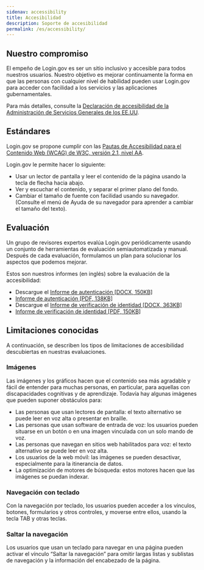 ```yaml
---
sidenav: accessibility
title: Accesibilidad
description: Soporte de accesibilidad
permalink: /es/accessibility/
---
```


## Nuestro compromiso
El empeño de Login.gov es ser un sitio inclusivo y accesible para todos nuestros usuarios. Nuestro objetivo es mejorar continuamente la forma en que las personas con cualquier nivel de habilidad pueden usar Login.gov para acceder con facilidad a los servicios y las aplicaciones gubernamentales.

Para más detalles, consulte la [Declaración de accesibilidad de la Administración de Servicios Generales de los EE.UU](https://www.gsa.gov/website-information/accessibility-statement).

## Estándares
Login.gov se propone cumplir con las [Pautas de Accesibilidad para el Contenido Web (WCAG) de W3C, versión 2.1, nivel AA](https://www.w3.org/TR/WCAG21/).

Login.gov le permite hacer lo siguiente:

* Usar un lector de pantalla y leer el contenido de la página usando la tecla de flecha hacia abajo.
* Ver y escuchar el contenido, y separar el primer plano del fondo.
* Cambiar el tamaño de fuente con facilidad usando su navegador. (Consulte el menú de Ayuda de su navegador para aprender a cambiar el tamaño del texto).

## Evaluación
Un grupo de revisores expertos evalúa Login.gov periódicamente usando un conjunto de herramientas de evaluación semiautomatizada y manual. Después de cada evaluación, formulamos un plan para solucionar los aspectos que podemos mejorar.

Estos son nuestros informes (en inglés) sobre la evaluación de la accesibilidad:

* Descargue el [Informe de autenticación [DOCX, 150KB]](/docs/2024-05-15_VPAT2.5Rev508-Identity-Authentication.docx)
* [Informe de autenticación [PDF, 138KB]](/docs/2024-05-15_VPAT2.5Rev508-Identity-Authentication.pdf)
* Descargue el [Informe de verificación de identidad \[DOCX, 363KB\]](/docs/identity-verification-report.docx)
* [Informe de verificación de identidad \[PDF, 150KB\]](/docs/identity-verification-report.pdf)

## Limitaciones conocidas
A continuación, se describen los tipos de limitaciones de accesibilidad descubiertas en nuestras evaluaciones.

### Imágenes
Las imágenes y los gráficos hacen que el contenido sea más agradable y fácil de entender para muchas personas, en particular, para aquellas con discapacidades cognitivas y de aprendizaje. Todavía hay algunas imágenes que pueden suponer obstáculos para:

* Las personas que usan lectores de pantalla: el texto alternativo se puede leer en voz alta o presentar en braille.
* Las personas que usan software de entrada de voz: los usuarios pueden situarse en un botón o en una imagen vinculada con un solo mando de voz.
* Las personas que navegan en sitios web habilitados para voz: el texto alternativo se puede leer en voz alta.
* Los usuarios de la web móvil: las imágenes se pueden desactivar, especialmente para la itinerancia de datos.
* La optimización de motores de búsqueda: estos motores hacen que las imágenes se puedan indexar.

### Navegación con teclado
Con la navegación por teclado, los usuarios pueden acceder a los vínculos, botones, formularios y otros controles, y moverse entre ellos, usando la tecla TAB y otras teclas.

### Saltar la navegación
Los usuarios que usan un teclado para navegar en una página pueden activar el vínculo “Saltar la navegación” para omitir largas listas y sublistas de navegación y la información del encabezado de la página.
